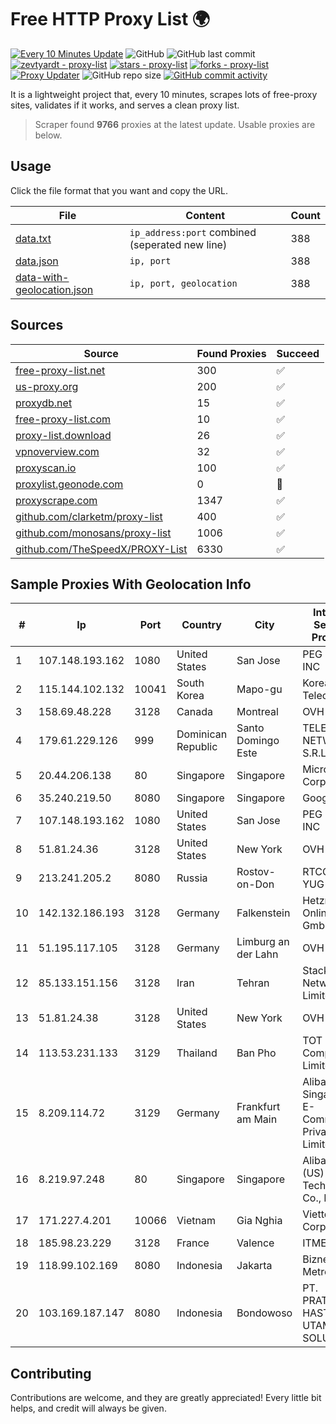 
# Free HTTP Proxy List 🌍

[![Every 10 Minutes Update](https://github.com/mertguvencli/http-proxy-list/actions/workflows/main.yml/badge.svg?branch=main)](https://github.com/mertguvencli/http-proxy-list/actions/workflows/main.yml)
![GitHub](https://img.shields.io/github/license/mertguvencli/http-proxy-list)
![GitHub last commit](https://img.shields.io/github/last-commit/mertguvencli/http-proxy-list)
[![zevtyardt - proxy-list](https://img.shields.io/static/v1?label=zevtyardt&message=proxy-list&color=blue&logo=github)](https://github.com/zevtyardt/proxy-list "Go to GitHub repo")
[![stars - proxy-list](https://img.shields.io/github/stars/zevtyardt/proxy-list?style=social)](https://github.com/zevtyardt/proxy-list)
[![forks - proxy-list](https://img.shields.io/github/forks/zevtyardt/proxy-list?style=social)](https://github.com/zevtyardt/proxy-list)
[![Proxy Updater](https://github.com/zevtyardt/proxy-list/workflows/Proxy%20Updater/badge.svg)](https://github.com/zevtyardt/proxy-list/actions?query=workflow:"Proxy+Updater")
![GitHub repo size](https://img.shields.io/github/repo-size/zevtyardt/proxy-list)
[![GitHub commit activity](https://img.shields.io/github/commit-activity/m/zevtyardt/proxy-list?logo=commits)](https://github.com/zevtyardt/proxy-list/commits/main)

It is a lightweight project that, every 10 minutes, scrapes lots of free-proxy sites, validates if it works, and serves a clean proxy list.

> Scraper found **9766** proxies at the latest update. Usable proxies are below.

## Usage

Click the file format that you want and copy the URL.

|File|Content|Count|
|----|-------|-----|
|[data.txt](https://raw.githubusercontent.com/mertguvencli/http-proxy-list/main/proxy-list/data.txt)|`ip_address:port` combined (seperated new line)|388|
|[data.json](https://raw.githubusercontent.com/mertguvencli/http-proxy-list/main/proxy-list/data.json)|`ip, port`|388|
|[data-with-geolocation.json](https://raw.githubusercontent.com/mertguvencli/http-proxy-list/main/proxy-list/data-with-geolocation.json)|`ip, port, geolocation`|388|

## Sources

|Source|Found Proxies|Succeed|
|------|-------------|-------|
|[free-proxy-list.net](https://free-proxy-list.net)|300|✅|
|[us-proxy.org](https://www.us-proxy.org)|200|✅|
|[proxydb.net](http://proxydb.net)|15|✅|
|[free-proxy-list.com](https://free-proxy-list.com/?page=&port=&type%5B%5D=http&type%5B%5D=https&up_time=0&search=Search)|10|✅|
|[proxy-list.download](https://www.proxy-list.download/HTTP)|26|✅|
|[vpnoverview.com](https://vpnoverview.com/privacy/anonymous-browsing/free-proxy-servers)|32|✅|
|[proxyscan.io](https://www.proxyscan.io)|100|✅|
|[proxylist.geonode.com](https://proxylist.geonode.com/api/proxy-list?limit=300&page=1&sort_by=lastChecked&sort_type=desc&protocols=http,https)|0|🚫|
|[proxyscrape.com](https://api.proxyscrape.com/v2/?request=displayproxies&protocol=http&timeout=10000&country=all&ssl=all&anonymity=all)|1347|✅|
|[github.com/clarketm/proxy-list](https://raw.githubusercontent.com/clarketm/proxy-list/master/proxy-list-raw.txt)|400|✅|
|[github.com/monosans/proxy-list](https://raw.githubusercontent.com/monosans/proxy-list/main/proxies/http.txt)|1006|✅|
|[github.com/TheSpeedX/PROXY-List](https://raw.githubusercontent.com/TheSpeedX/PROXY-List/master/http.txt)|6330|✅|


## Sample Proxies With Geolocation Info

|#|Ip|Port|Country|City|Internet Service Provider|
|-|--|----|-------|----|-------------------------|
|1|107.148.193.162|1080|United States|San Jose|PEG TECH INC|
|2|115.144.102.132|10041|South Korea|Mapo-gu|Korea Telecom|
|3|158.69.48.228|3128|Canada|Montreal|OVH SAS|
|4|179.61.229.126|999|Dominican Republic|Santo Domingo Este|TELERY NETWORKS, S.R.L|
|5|20.44.206.138|80|Singapore|Singapore|Microsoft Corporation|
|6|35.240.219.50|8080|Singapore|Singapore|Google LLC|
|7|107.148.193.162|1080|United States|San Jose|PEG TECH INC|
|8|51.81.24.36|3128|United States|New York|OVH US LLC|
|9|213.241.205.2|8080|Russia|Rostov-on-Don|RTCOMM-YUG|
|10|142.132.186.193|3128|Germany|Falkenstein|Hetzner Online GmbH|
|11|51.195.117.105|3128|Germany|Limburg an der Lahn|OVH SAS|
|12|85.133.151.156|3128|Iran|Tehran|Stack Network Limited|
|13|51.81.24.38|3128|United States|New York|OVH US LLC|
|14|113.53.231.133|3129|Thailand|Ban Pho|TOT Public Company Limited|
|15|8.209.114.72|3129|Germany|Frankfurt am Main|Alibaba.com Singapore E-Commerce Private Limited|
|16|8.219.97.248|80|Singapore|Singapore|Alibaba (US) Technology Co., Ltd.|
|17|171.227.4.201|10066|Vietnam|Gia Nghia|Viettel Corporation|
|18|185.98.23.229|3128|France|Valence|ITMETRIX|
|19|118.99.102.169|8080|Indonesia|Jakarta|Biznet Metronet|
|20|103.169.187.147|8080|Indonesia|Bondowoso|PT. PRATAMA HASTA UTAMA SOLUSINDO|



## Contributing

Contributions are welcome, and they are greatly appreciated! Every
little bit helps, and credit will always be given.

